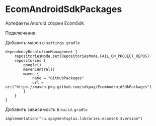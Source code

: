 # EcomAndroidSdkPackages

Артефакты Android сборки EcomSdk

Подключение:

Добавить мавен в ```settings.gradle```
```
dependencyResolutionManagement {
    repositoriesMode.set(RepositoriesMode.FAIL_ON_PROJECT_REPOS)
    repositories {
        google()
        mavenCentral()
        maven {
            name = "GitHubPackages"
            url = uri("https://maven.pkg.github.com/sdkpay/EcomAndroidSdkPackages")
        }
    }
}
```
Добавить зависимость в ```build.gradle```
```
implementation("ru.spaymentsplus.libraries:ecomsdk:$version")
```
